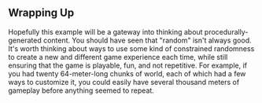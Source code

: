 ## Wrapping Up

Hopefully this example will be a gateway into thinking about
procedurally-generated content. You should have seen that "random" isn't always
good.  It's worth thinking about ways to use some kind of constrained randomness
to create a new and different game experience each time, while still ensuring
that the game is playable, fun, and not repetitive.  For example, if you had
twenty 64-meter-long chunks of world, each of which had a few ways to customize
it, you could easily have several thousand meters of gameplay before anything
seemed to repeat.
